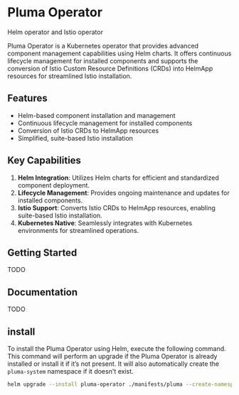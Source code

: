 # Pluma Operator

Helm operator and Istio operator

Pluma Operator is a Kubernetes operator that provides advanced component management capabilities using Helm charts. It offers continuous lifecycle management for installed components and supports the conversion of Istio Custom Resource Definitions (CRDs) into HelmApp resources for streamlined Istio installation.

## Features

- Helm-based component installation and management
- Continuous lifecycle management for installed components
- Conversion of Istio CRDs to HelmApp resources
- Simplified, suite-based Istio installation

## Key Capabilities

1. **Helm Integration**: Utilizes Helm charts for efficient and standardized component deployment.
2. **Lifecycle Management**: Provides ongoing maintenance and updates for installed components.
3. **Istio Support**: Converts Istio CRDs to HelmApp resources, enabling suite-based Istio installation.
4. **Kubernetes Native**: Seamlessly integrates with Kubernetes environments for streamlined operations.

## Getting Started

TODO

## Documentation

TODO

## install

To install the Pluma Operator using Helm, execute the following command. This command will perform an upgrade if the Pluma Operator is already installed or install it if it’s not present. It will also automatically create the `pluma-system` namespace if it doesn't exist.

```bash
helm upgrade --install pluma-operator ./manifests/pluma --create-namespace --namespace pluma-system
```

```

```
